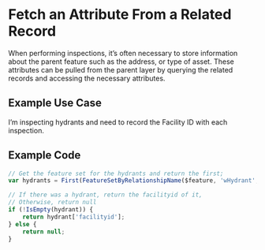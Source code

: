 # Fetch an Attribute From a Related Record

When performing inspections, it’s often necessary to store information about the parent feature such as the address, or type of asset. These attributes can be pulled from the parent layer by querying the related records and accessing the necessary attributes.

## Example Use Case

I’m inspecting hydrants and need to record the Facility ID with each inspection.

## Example Code

```js
// Get the feature set for the hydrants and return the first;
var hydrants = First(FeatureSetByRelationshipName($feature, 'wHydrant', ['facilityid'], false));

// If there was a hydrant, return the facilityid of it,
// Otherwise, return null
if (!IsEmpty(hydrant)) {
    return hydrant['facilityid'];
} else {
    return null;
}
```
